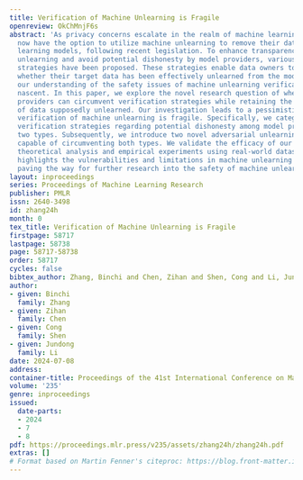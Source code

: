 ```yaml
---
title: Verification of Machine Unlearning is Fragile
openreview: OkChMnjF6s
abstract: 'As privacy concerns escalate in the realm of machine learning, data owners
  now have the option to utilize machine unlearning to remove their data from machine
  learning models, following recent legislation. To enhance transparency in machine
  unlearning and avoid potential dishonesty by model providers, various verification
  strategies have been proposed. These strategies enable data owners to ascertain
  whether their target data has been effectively unlearned from the model. However,
  our understanding of the safety issues of machine unlearning verification remains
  nascent. In this paper, we explore the novel research question of whether model
  providers can circumvent verification strategies while retaining the information
  of data supposedly unlearned. Our investigation leads to a pessimistic answer: the
  verification of machine unlearning is fragile. Specifically, we categorize the current
  verification strategies regarding potential dishonesty among model providers into
  two types. Subsequently, we introduce two novel adversarial unlearning processes
  capable of circumventing both types. We validate the efficacy of our methods through
  theoretical analysis and empirical experiments using real-world datasets. This study
  highlights the vulnerabilities and limitations in machine unlearning verification,
  paving the way for further research into the safety of machine unlearning.'
layout: inproceedings
series: Proceedings of Machine Learning Research
publisher: PMLR
issn: 2640-3498
id: zhang24h
month: 0
tex_title: Verification of Machine Unlearning is Fragile
firstpage: 58717
lastpage: 58738
page: 58717-58738
order: 58717
cycles: false
bibtex_author: Zhang, Binchi and Chen, Zihan and Shen, Cong and Li, Jundong
author:
- given: Binchi
  family: Zhang
- given: Zihan
  family: Chen
- given: Cong
  family: Shen
- given: Jundong
  family: Li
date: 2024-07-08
address:
container-title: Proceedings of the 41st International Conference on Machine Learning
volume: '235'
genre: inproceedings
issued:
  date-parts:
  - 2024
  - 7
  - 8
pdf: https://proceedings.mlr.press/v235/assets/zhang24h/zhang24h.pdf
extras: []
# Format based on Martin Fenner's citeproc: https://blog.front-matter.io/posts/citeproc-yaml-for-bibliographies/
---
```

